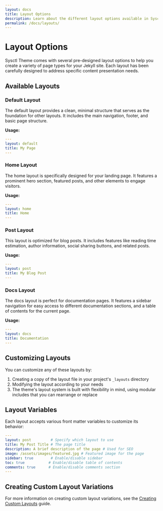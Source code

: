 ```yaml
---
layout: docs
title: Layout Options
description: Learn about the different layout options available in Sysctl Theme
permalink: /docs/layouts/
---
```


# Layout Options

Sysctl Theme comes with several pre-designed layout options to help you create a variety of page types for your Jekyll site. Each layout has been carefully designed to address specific content presentation needs.

## Available Layouts

### Default Layout
The default layout provides a clean, minimal structure that serves as the foundation for other layouts. It includes the main navigation, footer, and basic page structure.

**Usage:**
```yaml
---
layout: default
title: My Page
---
```

### Home Layout
The home layout is specifically designed for your landing page. It features a prominent hero section, featured posts, and other elements to engage visitors.

**Usage:**
```yaml
---
layout: home
title: Home
---
```

### Post Layout
This layout is optimized for blog posts. It includes features like reading time estimation, author information, social sharing buttons, and related posts.

**Usage:**
```yaml
---
layout: post
title: My Blog Post
---
```

### Docs Layout
The docs layout is perfect for documentation pages. It features a sidebar navigation for easy access to different documentation sections, and a table of contents for the current page.

**Usage:**
```yaml
---
layout: docs
title: Documentation
---
```

## Customizing Layouts

You can customize any of these layouts by:

1. Creating a copy of the layout file in your project's `_layouts` directory
2. Modifying the layout according to your needs
3. The theme's layout system is built with flexibility in mind, using modular includes that you can rearrange or replace

## Layout Variables

Each layout accepts various front matter variables to customize its behavior:

```yaml
---
layout: post         # Specify which layout to use
title: My Post Title # The page title
description: A brief description of the page # Used for SEO
image: /assets/images/featured.jpg # Featured image for the page
sidebar: true        # Enable/disable sidebar
toc: true           # Enable/disable table of contents
comments: true      # Enable/disable comments section
---
```

## Creating Custom Layout Variations

For more information on creating custom layout variations, see the [Creating Custom Layouts](/docs/custom-layouts/) guide.